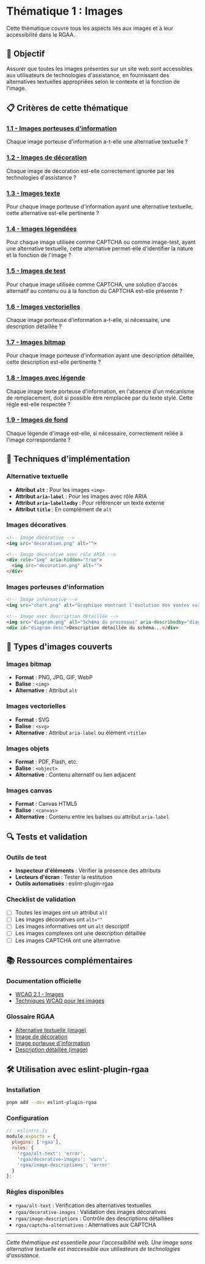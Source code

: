# Thématique 1 : Images

Cette thématique couvre tous les aspects liés aux images et à leur accessibilité dans le RGAA.

## 🎯 Objectif

Assurer que toutes les images présentes sur un site web sont accessibles aux utilisateurs de technologies d'assistance, en fournissant des alternatives textuelles appropriées selon le contexte et la fonction de l'image.

## 📋 Critères de cette thématique

### [1.1 - Images porteuses d'information](1.1/)
Chaque image porteuse d'information a-t-elle une alternative textuelle ?

### [1.2 - Images de décoration](1.2/)
Chaque image de décoration est-elle correctement ignorée par les technologies d'assistance ?

### [1.3 - Images texte](1.3/)
Pour chaque image porteuse d'information ayant une alternative textuelle, cette alternative est-elle pertinente ?

### [1.4 - Images légendées](1.4/)
Pour chaque image utilisée comme CAPTCHA ou comme image-test, ayant une alternative textuelle, cette alternative permet-elle d'identifier la nature et la fonction de l'image ?

### [1.5 - Images de test](1.5/)
Pour chaque image utilisée comme CAPTCHA, une solution d'accès alternatif au contenu ou à la fonction du CAPTCHA est-elle présente ?

### [1.6 - Images vectorielles](1.6/)
Chaque image porteuse d'information a-t-elle, si nécessaire, une description détaillée ?

### [1.7 - Images bitmap](1.7/)
Pour chaque image porteuse d'information ayant une description détaillée, cette description est-elle pertinente ?

### [1.8 - Images avec légende](1.8/)
Chaque image texte porteuse d'information, en l'absence d'un mécanisme de remplacement, doit si possible être remplacée par du texte stylé. Cette règle est-elle respectée ?

### [1.9 - Images de fond](1.9/)
Chaque légende d'image est-elle, si nécessaire, correctement reliée à l'image correspondante ?

## 🔧 Techniques d'implémentation

### Alternative textuelle
- **Attribut `alt`** : Pour les images `<img>`
- **Attribut `aria-label`** : Pour les images avec rôle ARIA
- **Attribut `aria-labelledby`** : Pour référencer un texte externe
- **Attribut `title`** : En complément de `alt`

### Images décoratives
```html
<!-- Image décorative -->
<img src="decoration.png" alt="">

<!-- Image décorative avec rôle ARIA -->
<div role="img" aria-hidden="true">
  <img src="decoration.png" alt="">
</div>
```

### Images porteuses d'information
```html
<!-- Image informative -->
<img src="chart.png" alt="Graphique montrant l'évolution des ventes sur 5 ans">

<!-- Image avec description détaillée -->
<img src="diagram.png" alt="Schéma du processus" aria-describedby="diagram-desc">
<div id="diagram-desc">Description détaillée du schéma...</div>
```

## 🎨 Types d'images couverts

### Images bitmap
- **Format** : PNG, JPG, GIF, WebP
- **Balise** : `<img>`
- **Alternative** : Attribut `alt`

### Images vectorielles
- **Format** : SVG
- **Balise** : `<svg>`
- **Alternative** : Attribut `aria-label` ou élément `<title>`

### Images objets
- **Format** : PDF, Flash, etc.
- **Balise** : `<object>`
- **Alternative** : Contenu alternatif ou lien adjacent

### Images canvas
- **Format** : Canvas HTML5
- **Balise** : `<canvas>`
- **Alternative** : Contenu entre les balises ou attribut `aria-label`

## 🔍 Tests et validation

### Outils de test
- **Inspecteur d'éléments** : Vérifier la présence des attributs
- **Lecteurs d'écran** : Tester la restitution
- **Outils automatisés** : eslint-plugin-rgaa

### Checklist de validation
- [ ] Toutes les images ont un attribut `alt`
- [ ] Les images décoratives ont `alt=""`
- [ ] Les images informatives ont un `alt` descriptif
- [ ] Les images complexes ont une description détaillée
- [ ] Les images CAPTCHA ont une alternative

## 📚 Ressources complémentaires

### Documentation officielle
- [WCAG 2.1 - Images](https://www.w3.org/WAI/WCAG21/quickref/#images)
- [Techniques WCAG pour les images](https://www.w3.org/WAI/WCAG21/Techniques/html/H36)

### Glossaire RGAA
- [Alternative textuelle (image)](../glossaire/alternative-textuelle-image)
- [Image de décoration](../glossaire/image-de-decoration)
- [Image porteuse d'information](../glossaire/image-porteuse-d-information)
- [Description détaillée (image)](../glossaire/description-detaillee-image)

## 🛠️ Utilisation avec eslint-plugin-rgaa

### Installation
```bash
pnpm add --dev eslint-plugin-rgaa
```

### Configuration
```javascript
// .eslintrc.js
module.exports = {
  plugins: ['rgaa'],
  rules: {
    'rgaa/alt-text': 'error',
    'rgaa/decorative-images': 'warn',
    'rgaa/image-descriptions': 'error'
  }
};
```

### Règles disponibles
- `rgaa/alt-text` : Vérification des alternatives textuelles
- `rgaa/decorative-images` : Validation des images décoratives
- `rgaa/image-descriptions` : Contrôle des descriptions détaillées
- `rgaa/captcha-alternatives` : Alternatives aux CAPTCHA

---

*Cette thématique est essentielle pour l'accessibilité web. Une image sans alternative textuelle est inaccessible aux utilisateurs de technologies d'assistance.*
